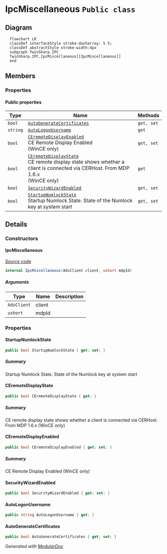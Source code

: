# IpcMiscellaneous `Public class`

## Diagram
```mermaid
  flowchart LR
  classDef interfaceStyle stroke-dasharray: 5 5;
  classDef abstractStyle stroke-width:4px
  subgraph TwinSharp.IPC
  TwinSharp.IPC.IpcMiscellaneous[[IpcMiscellaneous]]
  end
```

## Members
### Properties
#### Public  properties
| Type | Name | Methods |
| --- | --- | --- |
| `bool` | [`AutoGenerateCertificates`](#autogeneratecertificates) | `get, set` |
| `string` | [`AutoLogonUsername`](#autologonusername) | `get` |
| `bool` | [`CEremoteDisplayEnabled`](#ceremotedisplayenabled)<br>CE Remote Display Enabled<br>            (WinCE only) | `get, set` |
| `bool` | [`CEremoteDisplayState`](#ceremotedisplaystate)<br>CE remote display state shows whether a client is connected via CERHost. From MDP 1.6.x <br>            (WinCE only) | `get` |
| `bool` | [`SecurityWizardEnabled`](#securitywizardenabled) | `get, set` |
| `bool` | [`StartupNumlockState`](#startupnumlockstate)<br>Startup Numlock State. State of the Numlock key at system start | `get, set` |

## Details
### Constructors
#### IpcMiscellaneous
[*Source code*](https://github.com///blob//TwinSharp/IPC/IpcMiscellaneous.cs#L12)
```csharp
internal IpcMiscellaneous(AdsClient client, ushort mdpId)
```
##### Arguments
| Type | Name | Description |
| --- | --- | --- |
| `AdsClient` | client |   |
| `ushort` | mdpId |   |

### Properties
#### StartupNumlockState
```csharp
public bool StartupNumlockState { get; set; }
```
##### Summary
Startup Numlock State. State of the Numlock key at system start

#### CEremoteDisplayState
```csharp
public bool CEremoteDisplayState { get; }
```
##### Summary
CE remote display state shows whether a client is connected via CERHost. From MDP 1.6.x 
            (WinCE only)

#### CEremoteDisplayEnabled
```csharp
public bool CEremoteDisplayEnabled { get; set; }
```
##### Summary
CE Remote Display Enabled
            (WinCE only)

#### SecurityWizardEnabled
```csharp
public bool SecurityWizardEnabled { get; set; }
```

#### AutoLogonUsername
```csharp
public string AutoLogonUsername { get; }
```

#### AutoGenerateCertificates
```csharp
public bool AutoGenerateCertificates { get; set; }
```

*Generated with* [*ModularDoc*](https://github.com/hailstorm75/ModularDoc)

